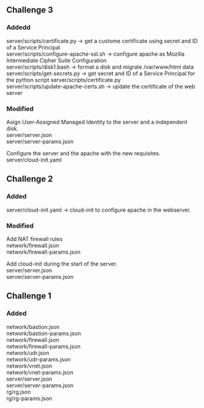 ## Challenge 3

### Addedd 

server/scripts/certificate.py -> get a custome certificate using secret and ID of a  Service Principal  
server/scripts/configure-apache-ssl.sh -> configure apache as Mozilla Intermediate Cipher Suite Configuration  
server/scripts/disk1.bash -> format a disk and migrate /var/www/html data  
server/scripts/get-secrets.py -> get secret and ID of a  Service Principal for the python script server/scripts/certificate.py  
server/scripts/update-apache-certs.sh -> update the certificate of the web server  

### Modified

Asign User-Assigned Managed Identity to the server and a independent disk.    
server/server.json   
server/server-params.json  

Configure the server and the apache with the new requisites.  
server/cloud-init.yaml  

## Challenge 2

### Added

server/cloud-init.yaml -> cloud-init to configure apache in the webserver.  

### Modified

Add NAT firewall rules  
network/firewall.json  
network/firewall-params.json  

Add cloud-init during the start of the server.  
server/server.json  
server/server-params.json  


## Challenge 1

### Added

network/bastion.json  
network/bastion-params.json  
network/firewall.json  
network/firewall-params.json  
network/udr.json  
network/udr-params.json  
network/vnet.json  
network/vnet-params.json  
server/server.json  
server/server-params.json  
rg/rg.json  
rg/rg-params.json  




